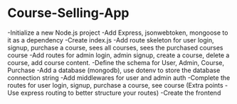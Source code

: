 # Course-Selling-App
-Initialize a new Node.js project
-Add Express, jsonwebtoken, mongoose to it as a dependency
-Create index.js
-Add route skeleton for user login, signup, purchase a course, sees all courses, sees the purchased courses course
-Add routes for admin login, admin signup, create a course, delete a course, add course content.
-Define the schema for User, Admin, Course, Purchase
-Add a database (mongodb), use dotenv to store the database connection string
-Add middlewares for user and admin auth
-Complete the routes for user login, signup, purchase a course, see course (Extra points - Use express routing to better structure your routes)
-Create the frontend
